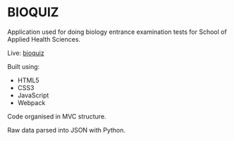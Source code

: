 # BIOQUIZ
Application used for doing biology entrance examination tests for School of Applied Health Sciences.

Live: <a href="https://bio-quiz-app.herokuapp.com" target="blank">bioquiz</a>

Built using:

  - HTML5
  - CSS3
  - JavaScript
  - Webpack

Code organised in MVC structure.

Raw data parsed into JSON with Python.
